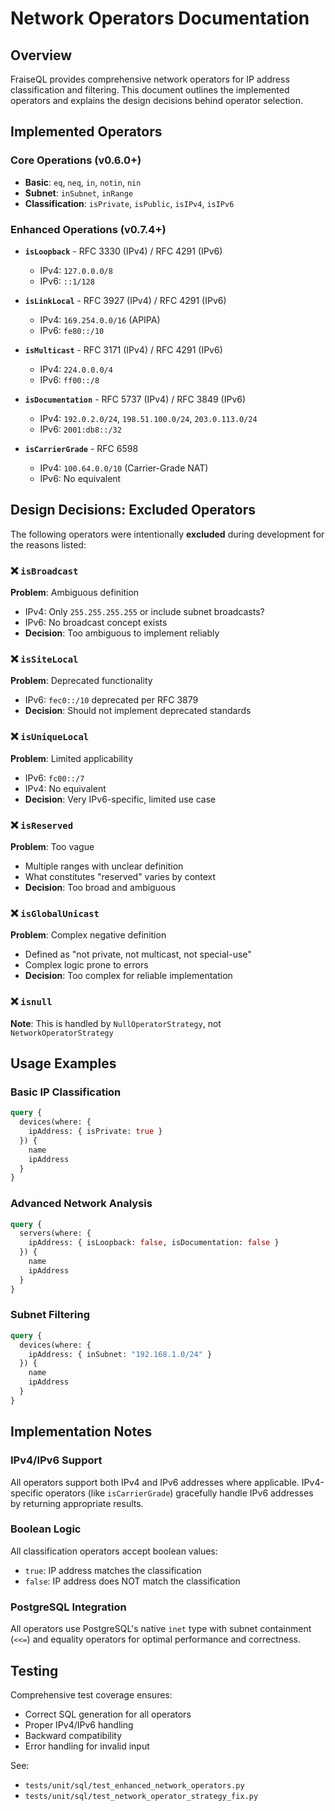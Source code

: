 # Network Operators Documentation

## Overview

FraiseQL provides comprehensive network operators for IP address classification and filtering. This document outlines the implemented operators and explains the design decisions behind operator selection.

## Implemented Operators

### Core Operations (v0.6.0+)
- **Basic**: `eq`, `neq`, `in`, `notin`, `nin`
- **Subnet**: `inSubnet`, `inRange`
- **Classification**: `isPrivate`, `isPublic`, `isIPv4`, `isIPv6`

### Enhanced Operations (v0.7.4+)
- **`isLoopback`** - RFC 3330 (IPv4) / RFC 4291 (IPv6)
  - IPv4: `127.0.0.0/8`
  - IPv6: `::1/128`

- **`isLinkLocal`** - RFC 3927 (IPv4) / RFC 4291 (IPv6)
  - IPv4: `169.254.0.0/16` (APIPA)
  - IPv6: `fe80::/10`

- **`isMulticast`** - RFC 3171 (IPv4) / RFC 4291 (IPv6)
  - IPv4: `224.0.0.0/4`
  - IPv6: `ff00::/8`

- **`isDocumentation`** - RFC 5737 (IPv4) / RFC 3849 (IPv6)
  - IPv4: `192.0.2.0/24`, `198.51.100.0/24`, `203.0.113.0/24`
  - IPv6: `2001:db8::/32`

- **`isCarrierGrade`** - RFC 6598
  - IPv4: `100.64.0.0/10` (Carrier-Grade NAT)
  - IPv6: No equivalent

## Design Decisions: Excluded Operators

The following operators were intentionally **excluded** during development for the reasons listed:

### ❌ `isBroadcast`
**Problem**: Ambiguous definition
- IPv4: Only `255.255.255.255` or include subnet broadcasts?
- IPv6: No broadcast concept exists
- **Decision**: Too ambiguous to implement reliably

### ❌ `isSiteLocal`
**Problem**: Deprecated functionality
- IPv6: `fec0::/10` deprecated per RFC 3879
- **Decision**: Should not implement deprecated standards

### ❌ `isUniqueLocal`
**Problem**: Limited applicability
- IPv6: `fc00::/7`
- IPv4: No equivalent
- **Decision**: Very IPv6-specific, limited use case

### ❌ `isReserved`
**Problem**: Too vague
- Multiple ranges with unclear definition
- What constitutes "reserved" varies by context
- **Decision**: Too broad and ambiguous

### ❌ `isGlobalUnicast`
**Problem**: Complex negative definition
- Defined as "not private, not multicast, not special-use"
- Complex logic prone to errors
- **Decision**: Too complex for reliable implementation

### ❌ `isnull`
**Note**: This is handled by `NullOperatorStrategy`, not `NetworkOperatorStrategy`

## Usage Examples

### Basic IP Classification
```graphql
query {
  devices(where: {
    ipAddress: { isPrivate: true }
  }) {
    name
    ipAddress
  }
}
```

### Advanced Network Analysis
```graphql
query {
  servers(where: {
    ipAddress: { isLoopback: false, isDocumentation: false }
  }) {
    name
    ipAddress
  }
}
```

### Subnet Filtering
```graphql
query {
  devices(where: {
    ipAddress: { inSubnet: "192.168.1.0/24" }
  }) {
    name
    ipAddress
  }
}
```

## Implementation Notes

### IPv4/IPv6 Support
All operators support both IPv4 and IPv6 addresses where applicable. IPv4-specific operators (like `isCarrierGrade`) gracefully handle IPv6 addresses by returning appropriate results.

### Boolean Logic
All classification operators accept boolean values:
- `true`: IP address matches the classification
- `false`: IP address does NOT match the classification

### PostgreSQL Integration
All operators use PostgreSQL's native `inet` type with subnet containment (`<<=`) and equality operators for optimal performance and correctness.

## Testing
Comprehensive test coverage ensures:
- Correct SQL generation for all operators
- Proper IPv4/IPv6 handling
- Backward compatibility
- Error handling for invalid input

See:
- `tests/unit/sql/test_enhanced_network_operators.py`
- `tests/unit/sql/test_network_operator_strategy_fix.py`
